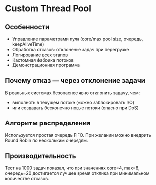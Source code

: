 # Custom Thread Pool

## Особенности
- Управление параметрами пула (core/max pool size, очередь, keepAliveTime)
- Обработка отказов: отклонение задач при перегрузке
- Логирование всех этапов
- Кастомная фабрика потоков
- Демонстрационная программа

## Почему отказ — через отклонение задачи
В реальных системах безопаснее явно отклонить задачу, чем:
- выполнять в текущем потоке (можно заблокировать I/O)
- или создавать бесконечно новые потоки (опасно при DoS)

## Алгоритм распределения
Используется простая очередь FIFO. При желании можно внедрить Round Robin по нескольким очередям.

## Производительность
Тест на 1000 задач показал, что при значениях core=4, max=8, очередь=20 достигается лучшее время отклика при минимальном количестве отказов.
